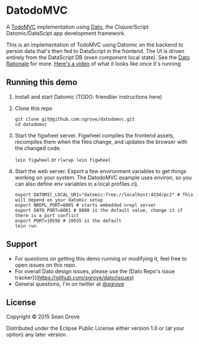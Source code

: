 # DatodoMVC

A [TodoMVC](http://todomvc.com/) implementation using [Dato](https://github.com/sgrove/dato), the Clojure/Script Datomic/DataScipt app development framework.

This is an implementation of TodoMVC using Datomic on the backend to persist data that's then fed to DataScript in the frontend. The UI is driven entirely from the DataScript DB (even component local state). See the [Dato Rationale](https://github.com/sgrove/dato#rationale) for more. [Here's a video](https://www.youtube.com/watch?v=7bAdBXfZtZU) of what it looks like once it's running

## Running this demo

1. Install and start Datomic (TODO: friendlier instructions here)

2. Clone this repo

    ```
    git clone git@github.com:sgrove/datodomvc.git
    cd datodomvc
    ```

3. Start the figwheel server. Figwheel compiles the frontend assets, recompiles them when the files change, and updates the browser with the changed code.

   `lein figwheel` or `rlwrap lein figwheel`

4. Start the web server. Export a few environment variables to get things working on your system. The DatodoMVC example uses environ, so you can also define env variables in a local profiles.clj.

    ```
    export DATOMIC_LOCAL_URI="datomic:free://localhost:4334/pc2" # This will depend on your datomic setup
    export NREPL_PORT=6005 # starts embedded nrepl server
    export DATO_PORT=8081 # 8080 is the default value, change it if there is a port conflict
    export PORT=10556 # 10555 is the default
    lein run
    ```

## Support

 * For questions on getting this demo running or modifying it, feel free to open issues on this repo.
 * For overall Dato design issues, please use the [Dato Repo's issue tracker]((https://github.com/sgrove/dato/issues)
 * General questions, I'm on twitter at [@sgrove](https://twitter.com/sgrove)

## License

Copyright © 2015 Sean Grove

Distributed under the Eclipse Public License either version 1.0 or (at
your option) any later version.
